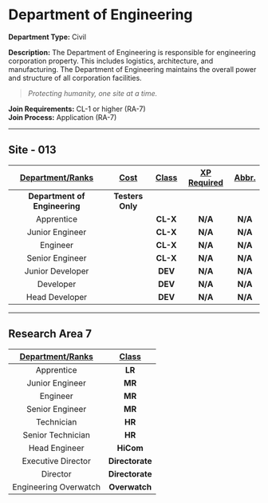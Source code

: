 # Department of Engineering

**Department Type:** Civil

**Description:** The Department of Engineering is responsible for engineering corporation property. This includes logistics, architecture, and manufacturing. The Department of Engineering maintains the overall power and structure of all corporation facilities.

> *Protecting humanity, one site at a time.*


**Join Requirements:** CL-1 or higher (RA-7)  
**Join Process:** Application (RA-7)

---

## Site - 013

| **<ins>Department/Ranks</ins>** | **<ins>Cost</ins>** | **<ins>Class</ins>** | **<ins>XP Required</ins>** | **<ins>Abbr.</ins>** |
|:---:|:---:|:---:|:---:|:---:|
| **Department of Engineering** | **Testers Only** |  |  |  |
| Apprentice |  | **CL-X** | **N/A** | **N/A** |
| Junior Engineer |  | **CL-X** | **N/A** | **N/A** |
| Engineer |  | **CL-X** | **N/A** | **N/A** |
| Senior Engineer |  | **CL-X** | **N/A** | **N/A** |
| Junior Developer |  | **DEV** | **N/A** | **N/A** |
| Developer |  | **DEV** | **N/A** | **N/A** |
| Head Developer |  | **DEV** | **N/A** | **N/A** |

---

## Research Area 7
| **<ins>Department/Ranks</ins>** | **<ins>Class</ins>** |
|:---:|:---:|
| Apprentice | **LR** |
| Junior Engineer | **MR** |
| Engineer | **MR** |
| Senior Engineer | **MR** |
| Technician | **HR** |
| Senior Technician | **HR** |
| Head Engineer | **HiCom** |
| Executive Director | **Directorate** |
| Director | **Directorate** |
| Engineering Overwatch | **Overwatch** |
